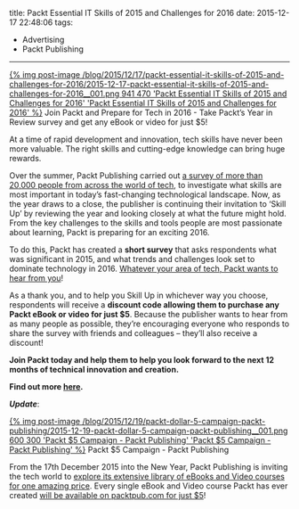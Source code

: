 title: Packt Essential IT Skills of 2015 and Challenges for 2016
date: 2015-12-17 22:48:06
tags:
- Advertising
- Packt Publishing
---

[{% img post-image /blog/2015/12/17/packt-essential-it-skills-of-2015-and-challenges-for-2016/2015-12-17-packt-essential-it-skills-of-2015-and-challenges-for-2016__001.png 941 470 'Packt Essential IT Skills of 2015 and Challenges for 2016' 'Packt Essential IT Skills of 2015 and Challenges for 2016' %}](/blog/2015/12/17/packt-essential-it-skills-of-2015-and-challenges-for-2016/2015-12-17-packt-essential-it-skills-of-2015-and-challenges-for-2016__001.png)
<span class="post-image-title">Join Packt and Prepare for Tech in 2016 - Take Packt’s Year in Review survey and get any eBook or video for just $5!</span>

At a time of rapid development and innovation, tech skills have never been more valuable. The right skills and cutting-edge knowledge can bring huge rewards.

Over the summer, Packt Publishing carried out [a survey of more than 20,000 people from across the world of tech](http://bit.ly/1NYBOs3), to investigate what skills are most important in today’s fast-changing technological landscape. Now, as the year draws to a close, the publisher is continuing their invitation to ‘Skill Up’ by reviewing the year and looking closely at what the future might hold. From the key challenges to the skills and tools people are most passionate about learning, Packt is preparing for an exciting 2016.

<!-- more -->

To do this, Packt has created a __short survey__ that asks respondents what was significant in 2015, and what trends and challenges look set to dominate technology in 2016. [Whatever your area of tech, Packt wants to hear from you](http://bit.ly/1HScEds)!

As a thank you, and to help you Skill Up in whichever way you choose, respondents will receive a __discount code allowing them to purchase any Packt eBook or video for just $5__. Because the publisher wants to hear from as many people as possible, they’re encouraging everyone who responds to share the survey with friends and colleagues – they’ll also receive a discount!

__Join Packt today and help them to help you look forward to the next 12 months of technical innovation and creation.__

__Find out more [here](http://bit.ly/1HScEds).__

**_Update_**:

[{% img post-image /blog/2015/12/19/packt-dollar-5-campaign-packt-publishing/2015-12-19-packt-dollar-5-campaign-packt-publishing__001.png 600 300 'Packt $5 Campaign - Packt Publishing' 'Packt $5 Campaign - Packt Publishing' %}](/blog/2015/12/19/packt-dollar-5-campaign-packt-publishing/2015-12-19-packt-dollar-5-campaign-packt-publishing__001.png)
<span class="post-image-title">Packt $5 Campaign - Packt Publishing</span>

From the 17th December 2015 into the New Year, Packt Publishing is inviting the tech world to [explore its extensive library of eBooks and Video courses for one amazing price](https://www.packtpub.com/?utm_source=JK-babaei&utm_medium=referral&utm_campaign=OME5D2015). Every single eBook and Video course Packt has ever created [will be available on packtpub.com for just $5](https://www.packtpub.com/?utm_source=JK-babaei&utm_medium=referral&utm_campaign=OME5D2015)!

